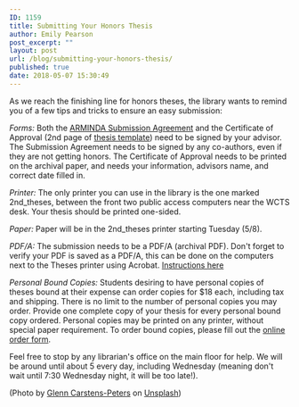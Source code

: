```yaml
---
ID: 1159
title: Submitting Your Honors Thesis
author: Emily Pearson
post_excerpt: ""
layout: post
url: /blog/submitting-your-honors-thesis/
published: true
date: 2018-05-07 15:30:49
---
```

As we reach the finishing line for honors theses, the library wants to remind you of a few tips and tricks to ensure an easy submission:

<em>Forms:</em> Both the <a href="https://drive.google.com/file/d/0B8I_sbEd1eE6Mm1PTzhYNG82YVU/view">ARMINDA Submission Agreement</a> and the Certificate of Approval (2nd page of <a href="https://drive.google.com/file/d/0B8I_sbEd1eE6a0p6Z0l5NDYzczQ/view">thesis template</a>) need to be signed by your advisor. The Submission Agreement needs to be signed by any co-authors, even if they are not getting honors. The Certificate of Approval needs to be printed on the archival paper, and needs your information, advisors name, and correct date filled in.

<em>Printer:</em> The only printer you can use in the library is the one marked 2nd_theses, between the front two public access computers near the WCTS desk. Your thesis should be printed one-sided.

<em>Paper:</em> Paper will be in the 2nd_theses printer starting Tuesday (5/8).

<em>PDF/A:</em> The submission needs to be a PDF/A (archival PDF). Don't forget to verify your PDF is saved as a PDF/A, this can be done on the computers next to the Theses printer using Acrobat. <a href="https://docs.google.com/document/d/1Ua2FyyybGtpQqKRgThvOPi_tpRwTL0aXnA7NdbHMTEk/edit?usp=sharing">Instructions here</a>

<em>Personal Bound Copies: </em>Students desiring to have personal copies of theses bound at their expense can order copies for $18 each, including tax and shipping. There is no limit to the number of personal copies you may order. Provide one complete copy of your thesis for every personal bound copy ordered. Personal copies may be printed on any printer, without special paper requirement. To order bound copies, please fill out the <a href="https://goo.gl/forms/LlSi2ovPq2">online order form</a>.

Feel free to stop by any librarian's office on the main floor for help. We will be around until about 5 every day, including Wednesday (meaning don't wait until 7:30 Wednesday night, it will be too late!).

(Photo by <a href="https://unsplash.com/photos/npxXWgQ33ZQ?utm_source=unsplash&amp;utm_medium=referral&amp;utm_content=creditCopyText">Glenn Carstens-Peters</a> on <a href="https://unsplash.com/search/photos/research?utm_source=unsplash&amp;utm_medium=referral&amp;utm_content=creditCopyText">Unsplash</a>)